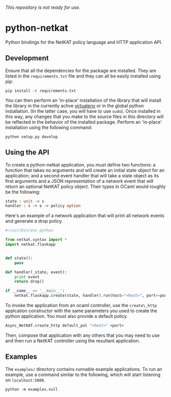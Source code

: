 *This repository is not ready for use.*

# python-netkat

Python bindings for the NetKAT policy language and HTTP application API.

## Development

Ensure that all the dependencies for the package are installed. They are listed
in the `requirements.txt` file and they can all be easily installed using pip:

```
pip install -r requirements.txt
```

You can then perform an 'in-place' installation of the library that will
install the library in the currently active
[virtualenv](http://virtualenv.readthedocs.org/en/latest/) or in the global
python installation. (In the latter case, you will have to use `sudo`). Once
installed in this way, any changes that you make to the source files in this
directory will be reflected in the behavior of the installed package. Perform
an 'in-place' installation using the following command:

```
python setup.py develop
```

## Using the API

To create a python-netkat application, you must define two functions: a
function that takes no arguments and will create an initial state object for an
application; and a second event handler that will take a state object as its
first arguments and a JSON representation of a network event that will return
an optional NetKAT policy object. Their types in OCaml would roughly be the
following:

```ocaml
state : unit -> s
handler : s -> e -> policy option
```

Here's an example of a network application that will print all network events
and generate a drop policy.

```python
#!/usr/bin/env python

from netkat.syntax import *
import netkat.flaskapp


def state():
    pass

def handler(_state, event):
    print event
    return drop()

if __name__ == '__main__':
    netkat.flaskapp.create(state, handler).run(host="<host>", port=<port>)
```

To invoke the application from an ocaml controller, use the `create\_http`
applcation constructor with the same parameters you used to create the python
application. You must also provide a default policy.

```ocaml
Async_NetKAT.create_http default_pol "<host>" <port>
```

Then, compose that application with any others that you may need to use and
then run a NetKAT controller using the resultant application.

## Examples

The `examples/` directory contains runnable example applications. To run an
example, use a command similar to the following, which will start listening on
`localhost:5000`.

```
python -m examples.null
```

